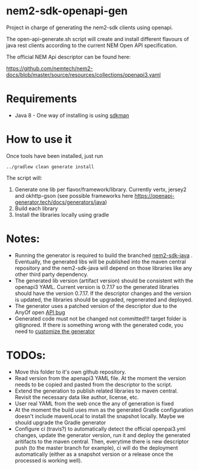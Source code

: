 # nem2-sdk-openapi-gen
Project in charge of generating the nem2-sdk clients using openapi.

The open-api-generate.sh script will create and install different flavours of java rest clients according to the current NEM Open API specification.

The official NEM Api descriptor can be found here:

https://github.com/nemtech/nem2-docs/blob/master/source/resources/collections/openapi3.yaml

# Requirements

* Java 8 - One way of installing is using [sdkman](https://sdkman.io/)

# How to use it

Once tools have been installed, just run

`` ../gradlew clean generate install ``

The script will:

1. Generate one lib per flavor/framework/library. Currently vertx, jersey2 and okhttp-gson (see possible frameworks here https://openapi-generator.tech/docs/generators/java)
2. Build each library
3. Install the libraries locally using gradle

# Notes:

* Running the generator is required to build the branched [nem2-sdk-java](https://github.com/fboucquez/nem2-sdk-java) . Eventually, the generated libs will be published into the maven central repository and the nem2-sdk-java will depend on those libraries like any other third party dependency.
* The generated lib version (artifact version) should be consistent with the openapi3 YAML. Current version is 0.7.17 so the generated libraries should have the version 0.7.17. If the descriptor changes and the version is updated, the libraries should be upgraded, regenerated and deployed.
* The generator uses a patched version of the descriptor due to the AnyOf open [API bug](https://github.com/OpenAPITools/openapi-generator/issues/634)
* Generated code must not be changed not committed!!! target folder is gitignored. If there is something wrong with the generated code, you need to [customize the generator](https://openapi-generator.tech/docs/customization.html)

# TODOs:

* Move this folder to it's own github repository.
* Read version from the apenapi3 YAML file. At the moment the version needs to be copied and pasted from the descriptor to the script.
* Extend the generation to publish related libraries to maven central. Revisit the necessary data like author, license, etc.
* User real YAML from the web once the any of generation is fixed
* At the moment the build uses mvn as the generated Gradle configuration doesn't include mavenLocal to install the snapshot locally. Maybe we should upgrade the Gradle generator
* Configure ci (travis?) to automatically detect the official openpai3.yml changes, update the generator version, run it and deploy the generated aritifacts to the maven central. Then, everytime there is new descriptor push (to the master branch for example), ci will do the deployment automatically (either as a snapshot version or a release once the processed is working well).
